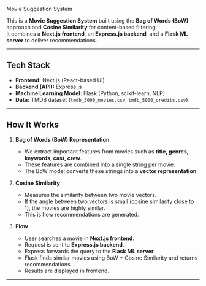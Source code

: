 Movie Suggestion System

This is a **Movie Suggestion System** built using the **Bag of Words (BoW)** approach and **Cosine Similarity** for content-based filtering.  
It combines a **Next.js frontend**, an **Express.js backend**, and a **Flask ML server** to deliver recommendations.

---

##  Tech Stack
- **Frontend:** Next.js (React-based UI)
- **Backend (API):** Express.js
- **Machine Learning Model:** Flask (Python, scikit-learn, NLP)
- **Data:** TMDB dataset (`tmdb_5000_movies.csv`, `tmdb_5000_credits.csv`)

---

##  How It Works
1. **Bag of Words (BoW) Representation**  
   - We extract important features from movies such as **title, genres, keywords, cast, crew**.  
   - These features are combined into a single string per movie.  
   - The BoW model converts these strings into a **vector representation**.

2. **Cosine Similarity**  
   - Measures the similarity between two movie vectors.  
   - If the angle between two vectors is small (cosine similarity close to 1), the movies are highly similar.  
   - This is how recommendations are generated.

3. **Flow**  
   - User searches a movie in **Next.js frontend**.  
   - Request is sent to **Express.js backend**.  
   - Express forwards the query to the **Flask ML server**.  
   - Flask finds similar movies using BoW + Cosine Similarity and returns recommendations.  
   - Results are displayed in frontend.

---


